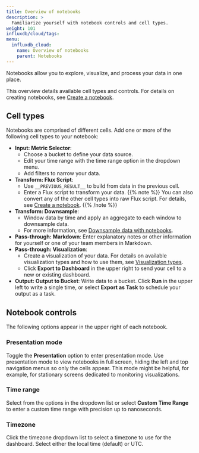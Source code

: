 ```yaml
---
title: Overview of notebooks
description: >
  Familiarize yourself with notebook controls and cell types.
weight: 101
influxdb/cloud/tags:
menu:
  influxdb_cloud:
    name: Overview of notebooks
    parent: Notebooks
---
```


Notebooks allow you to explore, visualize, and process your data in one place.

This overview details available cell types and controls. For details on creating notebooks, see [Create a notebook](/influxdb/cloud/notebooks/create-notebook).

## Cell types
Notebooks are comprised of different cells. Add one or more of the following cell types to your notebook:

- **Input: Metric Selector**:
  - Choose a bucket to define your data source.
  - Edit your time range with the time range option in the dropdown menu.
  - Add filters to narrow your data.
- **Transform: Flux Script**:
  - Use `__PREVIOUS_RESULT__` to build from data in the previous cell.
  - Enter a Flux script to transform your data.
  {{% note %}}
  You can also convert any of the other cell types into raw Flux script. For details, see [Create a notebook](/influxdb/cloud/notebooks/create-notebook/view-and-edit-flux-script-in-a-notebook).
  {{% /note %}}
- **Transform: Downsample**:
  - Window data by time and apply an aggregate to each window to downsample data.
  - For more information, see [Downsample data with notebooks](/influxdb/cloud/notebooks/downsample/).
- **Pass-through: Markdown**: Enter explanatory notes or other information for yourself or one of your team members in Markdown.
- **Pass-through: Visualization**:
  - Create a visualization of your data. For details on available visualization types and how to use them, see [Visualization types](/influxdb/cloud/visualize-data/visualization-types/).
  - Click **Export to Dashboard** in the upper right to send your cell to a new or existing dashboard.
- **Output: Output to Bucket**: Write data to a bucket. Click **Run** in the upper left to write a single time, or select **Export as Task** to schedule your output as a task.

## Notebook controls
The following options appear in the upper right of each notebook.

### Presentation mode
Toggle the **Presentation** option to enter presentation mode. Use presentation mode to view notebooks in full screen, hiding the left and top navigation menus so only the cells appear. This mode might be helpful, for example, for stationary screens dedicated to monitoring visualizations.

### Time range
Select from the options in the dropdown list or select **Custom Time Range** to enter a custom time range with precision up to nanoseconds.

### Timezone
Click the timezone dropdown list to select a timezone to use for the dashboard. Select either the local time (default) or UTC.
